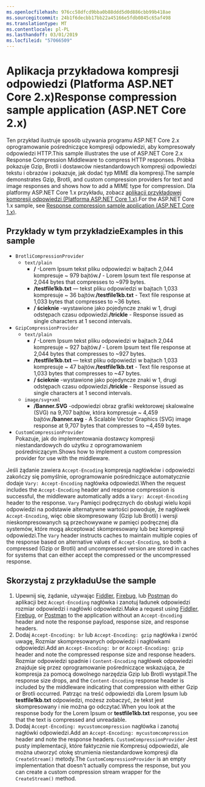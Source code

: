 ```yaml
---
ms.openlocfilehash: 976cc58dfcd9bba0b88ddd5d0d886cbb99b418ae
ms.sourcegitcommit: 24b1f6decbb17bb22a45166e5fdb0845c65af498
ms.translationtype: MT
ms.contentlocale: pl-PL
ms.lasthandoff: 03/01/2019
ms.locfileid: "57066509"
---
```

# <a name="response-compression-sample-application-aspnet-core-2x"></a><span data-ttu-id="7dcd7-101">Aplikacja przykładowa kompresji odpowiedzi (Platforma ASP.NET Core 2.x)</span><span class="sxs-lookup"><span data-stu-id="7dcd7-101">Response compression sample application (ASP.NET Core 2.x)</span></span>

<span data-ttu-id="7dcd7-102">Ten przykład ilustruje sposób używania programu ASP.NET Core 2.x oprogramowanie pośredniczące kompresji odpowiedzi, aby kompresowały odpowiedzi HTTP.</span><span class="sxs-lookup"><span data-stu-id="7dcd7-102">This sample illustrates the use of ASP.NET Core 2.x Response Compression Middleware to compress HTTP responses.</span></span> <span data-ttu-id="7dcd7-103">Próbka pokazuje Gzip, Brotli i dostawców niestandardowych kompresji odpowiedzi tekstu i obrazów i pokazuje, jak dodać typ MIME dla kompresji.</span><span class="sxs-lookup"><span data-stu-id="7dcd7-103">The sample demonstrates Gzip, Brotli, and custom compression providers for text and image responses and shows how to add a MIME type for compression.</span></span> <span data-ttu-id="7dcd7-104">Dla platformy ASP.NET Core 1.x przykładu, zobacz [aplikacji przykładowej kompresji odpowiedzi (Platforma ASP.NET Core 1.x)](https://github.com/aspnet/Docs/tree/master/aspnetcore/performance/response-compression/samples/1.x).</span><span class="sxs-lookup"><span data-stu-id="7dcd7-104">For the ASP.NET Core 1.x sample, see [Response compression sample application (ASP.NET Core 1.x)](https://github.com/aspnet/Docs/tree/master/aspnetcore/performance/response-compression/samples/1.x).</span></span>

## <a name="examples-in-this-sample"></a><span data-ttu-id="7dcd7-105">Przykłady w tym przykładzie</span><span class="sxs-lookup"><span data-stu-id="7dcd7-105">Examples in this sample</span></span>

* `BrotliCompressionProvider`
  * `text/plain`
    * <span data-ttu-id="7dcd7-106">**/** -Lorem Ipsum tekst pliku odpowiedzi w bajtach 2,044 kompresuje ~ 979 bajtów.</span><span class="sxs-lookup"><span data-stu-id="7dcd7-106">**/** - Lorem Ipsum text file response at 2,044 bytes that compresses to ~979 bytes.</span></span>
    * <span data-ttu-id="7dcd7-107">**/testfile1kb.txt** — tekst pliku odpowiedzi w bajtach 1,033 kompresuje ~ 36 bajtów.</span><span class="sxs-lookup"><span data-stu-id="7dcd7-107">**/testfile1kb.txt** - Text file response at 1,033 bytes that compresses to ~36 bytes.</span></span>
    * <span data-ttu-id="7dcd7-108">**/ ścieknie** -wystawione jako pojedyncze znaki w 1, drugi odstępach czasu odpowiedzi.</span><span class="sxs-lookup"><span data-stu-id="7dcd7-108">**/trickle** - Response issued as single characters at 1 second intervals.</span></span>
* `GzipCompressionProvider`
  * `text/plain`
    * <span data-ttu-id="7dcd7-109">**/** -Lorem Ipsum tekst pliku odpowiedzi w bajtach 2,044 kompresuje ~ 927 bajtów.</span><span class="sxs-lookup"><span data-stu-id="7dcd7-109">**/** - Lorem Ipsum text file response at 2,044 bytes that compresses to ~927 bytes.</span></span>
    * <span data-ttu-id="7dcd7-110">**/testfile1kb.txt** — tekst pliku odpowiedzi w bajtach 1,033 kompresuje ~ 47 bajtów.</span><span class="sxs-lookup"><span data-stu-id="7dcd7-110">**/testfile1kb.txt** - Text file response at 1,033 bytes that compresses to ~47 bytes.</span></span>
    * <span data-ttu-id="7dcd7-111">**/ ścieknie** -wystawione jako pojedyncze znaki w 1, drugi odstępach czasu odpowiedzi.</span><span class="sxs-lookup"><span data-stu-id="7dcd7-111">**/trickle** - Response issued as single characters at 1 second intervals.</span></span>
  * `image/svg+xml`
    * <span data-ttu-id="7dcd7-112">**/Banner.SVG** -odpowiedzi obraz grafiki wektorowej skalowalne (SVG) na 9,707 bajtów, która kompresuje ~ 4,459 bajtów.</span><span class="sxs-lookup"><span data-stu-id="7dcd7-112">**/banner.svg** - A Scalable Vector Graphics (SVG) image response at 9,707 bytes that compresses to ~4,459 bytes.</span></span>
* `CustomCompressionProvider`<br><span data-ttu-id="7dcd7-113">Pokazuje, jak do implementowania dostawcy kompresji niestandardowych do użytku z oprogramowaniem pośredniczącym.</span><span class="sxs-lookup"><span data-stu-id="7dcd7-113">Shows how to implement a custom compression provider for use with the middleware.</span></span>

<span data-ttu-id="7dcd7-114">Jeśli żądanie zawiera `Accept-Encoding` kompresja nagłówków i odpowiedzi zakończy się pomyślnie, oprogramowanie pośredniczące automatycznie dodaje `Vary: Accept-Encoding` nagłówka odpowiedzi.</span><span class="sxs-lookup"><span data-stu-id="7dcd7-114">When the request includes the `Accept-Encoding` header and response compression is successful, the middleware automatically adds a `Vary: Accept-Encoding` header to the response.</span></span> <span data-ttu-id="7dcd7-115">`Vary` Pamięci podręcznych do obsługi wielu kopii odpowiedzi na podstawie alternatywne wartości powoduje, że nagłówek `Accept-Encoding`, więc obie skompresowany (Gzip lub Brotli) i wersji nieskompresowanych są przechowywane w pamięci podręcznej dla systemów, które mogą akceptować skompresowany lub bez kompresji odpowiedzi.</span><span class="sxs-lookup"><span data-stu-id="7dcd7-115">The `Vary` header instructs caches to maintain multiple copies of the response based on alternative values of `Accept-Encoding`, so both a compressed (Gzip or Brotli) and uncompressed version are stored in caches for systems that can either accept the compressed or the uncompressed response.</span></span>

## <a name="use-the-sample"></a><span data-ttu-id="7dcd7-116">Skorzystaj z przykładu</span><span class="sxs-lookup"><span data-stu-id="7dcd7-116">Use the sample</span></span>

1. <span data-ttu-id="7dcd7-117">Upewnij się, żądanie, używając [Fiddler](http://www.telerik.com/fiddler), [Firebug](http://getfirebug.com/), lub [Postman](https://www.getpostman.com/) do aplikacji bez `Accept-Encoding` nagłówka i zanotuj ładunek odpowiedzi rozmiar odpowiedzi i nagłówki odpowiedzi.</span><span class="sxs-lookup"><span data-stu-id="7dcd7-117">Make a request using [Fiddler](http://www.telerik.com/fiddler), [Firebug](http://getfirebug.com/), or [Postman](https://www.getpostman.com/) to the application without an `Accept-Encoding` header and note the response payload, response size, and response headers.</span></span>
1. <span data-ttu-id="7dcd7-118">Dodaj `Accept-Encoding: br` lub `Accept-Encoding: gzip` nagłówka i zwróć uwagę, Rozmiar skompresowanych odpowiedzi i nagłówkami odpowiedzi.</span><span class="sxs-lookup"><span data-stu-id="7dcd7-118">Add an `Accept-Encoding: br` or `Accept-Encoding: gzip` header and note the compressed response size and response headers.</span></span> <span data-ttu-id="7dcd7-119">Rozmiar odpowiedzi spadnie i `Content-Encoding` nagłówek odpowiedzi znajduje się przez oprogramowanie pośredniczące wskazująca, że kompresja za pomocą dowolnego narzędzia Gzip lub Brotli wystąpił.</span><span class="sxs-lookup"><span data-stu-id="7dcd7-119">The response size drops, and the `Content-Encoding` response header is included by the middleware indicating that compression with either Gzip or Brotli occurred.</span></span> <span data-ttu-id="7dcd7-120">Patrząc na treść odpowiedzi dla Lorem Ipsum lub **testfile1kb.txt** odpowiedzi, możesz zobaczyć, że tekst jest skompresowany i nie można go odczytać.</span><span class="sxs-lookup"><span data-stu-id="7dcd7-120">When you look at the response body for the Lorem Ipsum or **testfile1kb.txt** response, you see that the text is compressed and unreadable.</span></span>
1. <span data-ttu-id="7dcd7-121">Dodaj `Accept-Encoding: mycustomcompression` nagłówka i zanotuj nagłówki odpowiedzi.</span><span class="sxs-lookup"><span data-stu-id="7dcd7-121">Add an `Accept-Encoding: mycustomcompression` header and note the response headers.</span></span> <span data-ttu-id="7dcd7-122">`CustomCompressionProvider` Jest pusty implementacji, które faktycznie nie Kompresuj odpowiedzi, ale można utworzyć otokę strumienia niestandardowe kompresji dla `CreateStream()` metody.</span><span class="sxs-lookup"><span data-stu-id="7dcd7-122">The `CustomCompressionProvider` is an empty implementation that doesn't actually compress the response, but you can create a custom compression stream wrapper for the `CreateStream()` method.</span></span>
